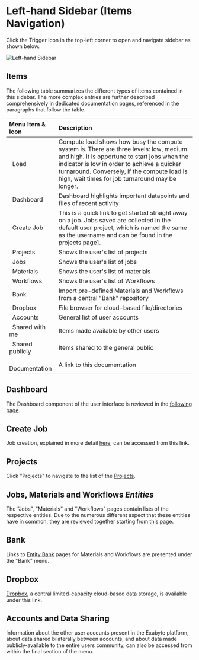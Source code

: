 # Left-hand Sidebar (Items Navigation)

Click the Trigger Icon <i class="zmdi zmdi-menu zmdi-hc-border"></i> in the top-left corner to open and navigate sidebar as shown below.

![Left-hand Sidebar](../images/ui/ui-left-sidebar.png "Left-hand Sidebar")

## Items

The following table summarizes the different types of items contained in this sidebar. The more complex entries are 
further described comprehensively in dedicated documentation pages, referenced in the paragraphs that follow the table.

| Menu Item & Icon                                         | Description
| :---------------------------                      |:-------------
| <i class="zmdi zmdi-circle"></i> &nbsp; Load                                      | Compute load shows how busy the compute system is. There are three levels: low, medium and high. It is opportune to start jobs when the indicator is low in order to achieve a quicker turnaround. Conversely, if the compute load is high, wait times for job turnaround may be longer.
| <i class="zmdi zmdi-view-dashboard"></i> &nbsp; Dashboard         | Dashboard highlights important datapoints and files of recent activity
| <i class="zmdi zmdi-file"></i> &nbsp; Create Job             | This is a quick link to get started straight away on a job. Jobs saved are collected in the default user project, which is named the same as the username and can be found in the projects page].
| <i class="zmdi zmdi-folder"></i> &nbsp; Projects           | Shows the user's list of projects
| <i class="zmdi zmdi-file"></i> &nbsp; Jobs                   | Shows the user's list of jobs
| <i class="zmdi zmdi-widgets"></i> &nbsp; Materials         | Shows the user's list of materials
| <i class="zmdi zmdi-dot-circle"></i> &nbsp; Workflows         | Shows the user's list of Workflows
| <i class="zmdi zmdi-balance"></i> &nbsp; Bank            | Import pre-defined Materials and Workflows from a central "Bank" repository
| <i class="zmdi zmdi-cloud-box"></i> &nbsp; Dropbox                         | File browser for cloud-based file/directories
| <i class="zmdi zmdi-globe-alt"></i> &nbsp; Accounts                                 | General list of user accounts
| <i class="zmdi zmdi-comments"></i> &nbsp; Shared with me                            | Items made available by other users
| <i class="zmdi zmdi-comments"></i> &nbsp; Shared publicly                            | Items shared to the general public
| <i class="zmdi zmdi-file"></i> &nbsp; Documentation                                 | A link to this documentation

## Dashboard

The Dashboard component of the user interface is reviewed in the [following page](../ui/specific/dashboard.md).

## Create Job

Job creation, explained in more detail [here](../jobs/actions/create.md), can be accessed from this link.

## Projects

Click "Projects" to navigate to the list of the [Projects](../jobs/projects.md).

## Jobs, Materials and Workflows *Entities*

The "Jobs", "Materials" and "Workflows" pages contain lists of the respective entities. Due to the numerous different aspect that these entities have in common, they are reviewed together starting from [this page](../entities-general/overview.md).

## Bank

Links to [Entity Bank](../entities-general/bank.md) pages for Materials and Workflows are presented under the "Bank" menu.


## Dropbox

[Dropbox](../data-in-objectstorage/dropbox.md), a central limited-capacity cloud-based data storage, is available under this link.


## Accounts and Data Sharing

Information about the other user accounts present in the Exabyte platform, about data shared bilaterally between accounts, and about data made publicly-available to the entire users community, can also be accessed from within the final section of the menu.
